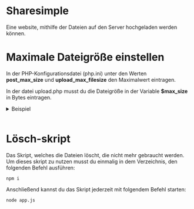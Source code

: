 # Sharesimple 
Eine website, mithilfe der Dateien auf den Server hochgeladen werden können.

# Maximale Dateigröße einstellen
In der PHP-Konfigurationsdatei (php.ini) unter den Werten  
**post_max_size** und **upload_max_filesize** den Maximalwert eintragen.  

In der datei upload.php musst du die Dateigröße in der Variable **$max_size** in Bytes eintragen.

<details>
<summary>Beispiel</summary>
php.ini:  

- post_max_size=1.5G  
- upload_max_filesize=1.5G  

upload.php:  
- $max_size = 1610612736;
</details>

<br>  

# Lösch-skript
Das Skript, welches die Dateien löscht, die nicht mehr gebraucht werden.  
Um dieses skript zu nutzen musst du einmalig in dem Verzeichnis, den folgenden Befehl ausführen:
```nodejs
npm i
```
Anschließend kannst du das Skript jederzeit mit folgendem Befehl starten:
```nodejs
node app.js
```